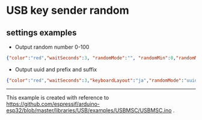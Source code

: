 # USB key sender random

## settings examples


* Output random number 0-100
```json
{"color":"red","waitSeconds":3, "randomMode":"", "randomMin":0,"randomMax":100,"seedPort":14}

```
* Output uuid and prefix and suffix
```json
{"color":"red","waitSeconds":3,"keyboardLayout":"ja","randomMode":"uuid","randomMin":0,"randomMax":100,"prefix":"{\"uuid\":\"","suffix":"\"}","seedPort":14}
```


---

This example is created with reference to https://github.com/espressif/arduino-esp32/blob/master/libraries/USB/examples/USBMSC/USBMSC.ino .
